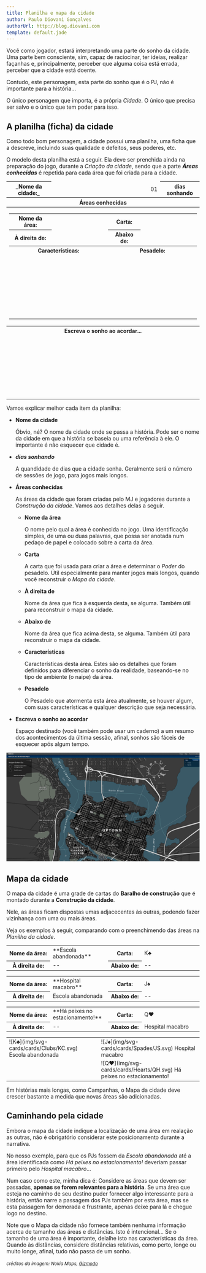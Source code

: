 ```yaml
---
title: Planilha e mapa da cidade
author: Paulo Diovani Gonçalves
authorUrl: http://blog.diovani.com
template: default.jade
---
```


Você como jogador, estará interpretando uma parte do sonho da cidade. Uma parte bem consciente, sim, capaz de raciocinar, ter ideias, realizar façanhas e, principalmente, perceber que alguma coisa está errada, perceber que a cidade está doente.

Contudo, este personagem, esta parte do sonho que é o PJ, não é importante para a história...

O único personagem que importa, é a própria _Cidade_. O único que precisa ser salvo e o único que tem poder para isso.

## A planilha (ficha) da cidade

Como todo bom personagem, a cidade possui uma planilha, uma ficha que a descreve, incluindo suas qualidade e defeitos, seus poderes, etc.

O modelo desta planilha está a seguir. Ela deve ser prenchida ainda na preparação do jogo, durante a _Criação da cidade_, sendo que a parte **_Áreas conhecidas_** é repetida para cada área que foi criada para a cidade.

<table class="table table-bordered">
    <thead>
        <tr>
            <th class="text-right">_Nome da cidade:_</th>
            <td width="50%"></td>
            <td class="text-right">01</td>
            <th class="text-left">dias sonhando</th>
        </tr>
        <tr>
            <th colspan="4">Áreas conhecidas</th>
        </tr>
    </thead>
    <tbody>
        <tr>
            <td colspan="4">
                <table class="table table-bordered">
                    <tr>
                        <th class="text-right">Nome da área:</th>
                        <td width="30%"></td>
                        <th class="text-right">Carta:</th>
                        <td width="30%"></td>
                    </tr>
                    <tr>
                        <th class="text-right">À direita de:</th>
                        <td width="30%"></td>
                        <th class="text-right">Abaixo de:</th>
                        <td width="30%"></td>
                    </tr>
                    <tr>
                        <th colspan="2">Características:</th>
                        <th colspan="2">Pesadelo:</th>
                    </tr>
                    <tr>
                        <td colspan="2" height="160"></td>
                        <td colspan="2" height="160"></td>
                    </tr>
                </table>
            </td>
        </tr>
        <tr>
            <th colspan="4">Escreva o sonho ao acordar...</th>
        </tr>
        <tr>
            <td colspan="4" height="160"></td>
        </tr>
    </tbody>
</table>

Vamos explicar melhor cada item da planilha:

* **Nome da cidade**

    Óbvio, né? O nome da cidade onde se passa a história. Pode ser o nome da cidade em que a história se baseia ou uma referência à ele. O importante é não esquecer que cidade é.

* **_dias sonhando_**

    A quandidade de dias que a cidade sonha. Geralmente será o número de sessões de jogo, para jogos mais longos.

* **Áreas conhecidas**

    As áreas da cidade que foram criadas pelo MJ e jogadores durante a _Construção da cidade_. Vamos aos detalhes delas a seguir.

    * **Nome da área**

        O nome pelo qual a área é conhecida no jogo. Uma identificação simples, de uma ou duas palavras, que possa ser anotada num pedaço de papel e colocado sobre a carta da área.

    * **Carta**

        A carta que foi usada para criar a área e determinar o _Poder_ do pesadelo. Útil especialmente para manter jogos mais longos, quando você reconstruir o _Mapa da cidade_.

    * **À direita de**

        Nome da área que fica à esquerda desta, se alguma. Também útil para reconstruir o mapa da cidade.

    * **Abaixo de**

        Nome da área que fica acima desta, se alguma. Também útil para reconstruir o mapa da cidade.

    * **Características**

        Características desta área. Estes são os detalhes que foram definidos para diferenciar o sonho da realidade, baseando-se no tipo de ambiente (o naipe) da área.

    * **Pesadelo**

        O Pesadelo que atormenta esta área atualmente, se houver algum, com suas características e qualquer descrição que seja necessária.

* **Escreva o sonho ao acordar**

    Espaço destinado (você também pode usar um caderno) a um resumo dos acontecimentos da última sessão, afinal, sonhos são fáceis de esquecer após algum tempo.

<img class="img-responsive img-circle hidden-print" src="img/gotham.png" alt="gotham">

## Mapa da cidade

O mapa da cidade é uma grade de cartas do **Baralho de construção** que é montado durante a **Construção da cidade**.

Nele, as áreas ficam dispostas umas adjacecentes às outras, podendo fazer vizinhança com uma ou mais áreas.

Veja os exemplos à seguir, comparando com o preenchimendo das áreas na  _Planilha da cidade_.

<!-- primeira carta: K♣ -->
<table class="table table-bordered">
    <tr>
        <th class="text-right">Nome da área:</th>
        <td width="30%">**Escola abandonada**</td>
        <th class="text-right">Carta:</th>
        <td width="30%">K♣</td>
    </tr>
    <tr>
        <th class="text-right">À direita de:</th>
        <td width="30%">--</td>
        <th class="text-right">Abaixo de:</th>
        <td width="30%">--</td>
    </tr>
</table>
<!-- segunda carta: J♠ -->
<table class="table table-bordered">
    <tr>
        <th class="text-right">Nome da área:</th>
        <td width="30%">**Hospital macabro**</td>
        <th class="text-right">Carta:</th>
        <td width="30%">J♠</td>
    </tr>
    <tr>
        <th class="text-right">À direita de:</th>
        <td width="30%">Escola abandonada</td>
        <th class="text-right">Abaixo de:</th>
        <td width="30%">--</td>
    </tr>
</table>
<!-- terceira carta: Q♥ -->
<table class="table table-bordered">
    <tr>
        <th class="text-right">Nome da área:</th>
        <td width="30%">**Há peixes no estacionamento!**</td>
        <th class="text-right">Carta:</th>
        <td width="30%">Q♥</td>
    </tr>
    <tr>
        <th class="text-right">À direita de:</th>
        <td width="30%">--</td>
        <th class="text-right">Abaixo de:</th>
        <td width="30%">Hospital macabro</td>
    </tr>
</table>

<!-- mapa de cartas -->
<table class="table-bordered citymap">
    <tr>
        <td>
            <div>
                ![K♣](img/svg-cards/cards/Clubs/KC.svg)
                <span class="label label-default">Escola abandonada</span>
            </div>
        </td>
        <td>
            <div>
                ![J♠](img/svg-cards/cards/Spades/JS.svg)
                <span class="label label-default">Hospital macabro</span>
            </div>
        </td>
    </tr>
    <tr>
        <td></td>
        <td>
            <div>
                ![Q♥](img/svg-cards/cards/Hearts/QH.svg)
                <span class="label label-default">Há peixes no estacionamento!</span>
            </div>
        </td>
    </tr>
</table>

Em histórias mais longas, como Campanhas, o Mapa da cidade deve crescer bastante a medida que novas áreas são adicionadas.

## Caminhando pela cidade

Embora o mapa da cidade indique a localização de uma área em realação as outras, não é obrigatório considerar este posicionamento durante a narrativa.

No nosso exemplo, para que os PJs fossem da _Escola abandonada_ até a área identificada como _Há peixes no estacionamento!_ deveriam passar primeiro pelo _Hospital macabro_...

Num caso como este, minha dica é: Considere as áreas que devem ser passadas, **apenas se forem relevantes para a história**. Se uma área que esteja no caminho de seu destino puder fornecer algo interessante para a história, então narre a passagem dos PJs também por esta área, mas se esta passagem for demorada e frustrante, apenas deixe para lá e chegue logo no destino.

Note que o Mapa da cidade não fornece também nenhuma informação acerca de tamanho das áreas e distâncias. Isto é intencional... Se o tamanho de uma área é importante, delalhe isto nas características da área. Quando às distâncias, considere distâncias relativas, como perto, longe ou muito longe, afinal, tudo não passa de um sonho.

<small>_créditos da imagem: Nokia Maps, [Gizmodo](http://www.gizmodo.in/software/All-of-Gotham-City-in-3D-Or-Traditional-Online-Map-Form/articleshow/19170060.cms)_</small>
